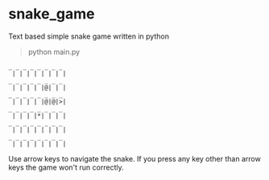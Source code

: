 # snake_game
Text based simple snake game written in python

> python main.py
```
_ _ _ _ _ _ _ _ 
 | | | | | | | |
_ _ _ _ _ _ _ _ 
 | | | | |@| | |
_ _ _ _ _ _ _ _ 
 | | | | |@|@|>|
_ _ _ _ _ _ _ _ 
 | | | |*| | | |
_ _ _ _ _ _ _ _ 
 | | | | | | | |
_ _ _ _ _ _ _ _ 
 | | | | | | | |

```
Use arrow keys to navigate the snake. If you press any key other than arrow keys the game won't run correctly.
